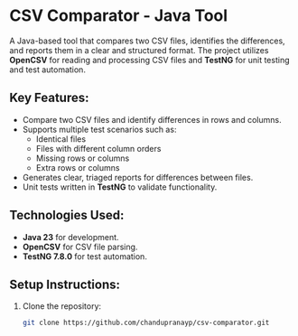 # CSV Comparator - Java Tool

A Java-based tool that compares two CSV files, identifies the differences, and reports them in a clear and structured format. The project utilizes **OpenCSV** for reading and processing CSV files and **TestNG** for unit testing and test automation.

## Key Features:
- Compare two CSV files and identify differences in rows and columns.
- Supports multiple test scenarios such as:
  - Identical files
  - Files with different column orders
  - Missing rows or columns
  - Extra rows or columns
- Generates clear, triaged reports for differences between files.
- Unit tests written in **TestNG** to validate functionality.

## Technologies Used:
- **Java 23** for development.
- **OpenCSV** for CSV file parsing.
- **TestNG 7.8.0** for test automation.


## Setup Instructions:
1. Clone the repository:
   ```bash
   git clone https://github.com/chandupranayp/csv-comparator.git
